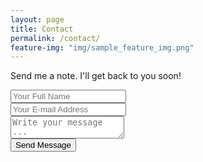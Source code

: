 ```yaml
---
layout: page
title: Contact
permalink: /contact/
feature-img: "img/sample_feature_img.png"
---
```


Send me a note. I'll get back to you soon!

<form action="https://getsimpleform.com/messages?form_api_token=77515b583784bbf60b05bb24a6b03270" method="post">
  <!-- the redirect_to is optional, the form will redirect to the referrer on submission -->
  <input type='hidden' name='redirect_to' value='http://realtimschmidt.com/thank-you' />
  <input type='text' name='name' placeholder='Your Full Name' /><br/>
  <input type='email' name='email' placeholder='Your E-mail Address' /><br/>
  <textarea name='message' placeholder='Write your message ...'></textarea><br/>
  <input type='submit' value='Send Message' />
</form>
